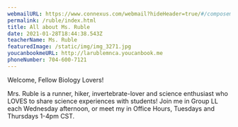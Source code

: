 ```yaml
---
webmailURL: https://www.connexus.com/webmail?hideHeader=true/#/composemessage?idRecipient=3453988
permalink: /ruble/index.html
title: All about Ms. Ruble
date: 2021-01-28T18:44:38.543Z
teacherName: Ms. Ruble
featuredImage: /static/img/img_3271.jpg
youcanbookmeURL: http://larublemnca.youcanbook.me
phoneNumber: 704-600-7121
---
```

Welcome, Fellow Biology Lovers!

Mrs. Ruble is a runner, hiker, invertebrate-lover and science enthusiast who LOVES to share science experiences with students! Join me in Group LL each Wednesday afternoon, or meet my in Office Hours, Tuesdays and Thursdays 1-4pm CST.